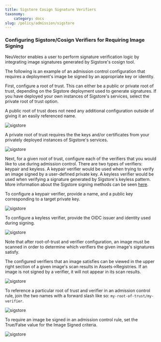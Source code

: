 ```yaml
---
title: Sigstore Cosign Signature Verifiers
taxonomy:
    category: docs
slug: /policy/admission/sigstore
---
```


### Configuring Sigstore/Cosign Verifiers for Requiring Image Signing

NeuVector enables a user to perform signature verification logic by integrating image signatures generated by Sigstore's cosign tool.

The following is an example of an admission control configuration that requires a deployment's image be signed by an appropriate key or identity.

First, configure a root of trust. This can either be a public or private root of trust, depending on the Sigstore deployment used to generate signatures. If you have deployed your own instances of Sigstore's services, select the private root of trust option.

A public root of trust does not need any additional configuration outside of giving it an easily referenced name.

![sigstore](1configure-public-root-of-trust.png)

A private root of trust requires the the keys and/or certificates from your privately deployed instances of Sigstore's services.

![sigstore](2configure-private-root-of-trust.png)

Next, for a given root of trust, configure each of the verifiers that you would like to use during admission control. There are two types of verifiers: keypair and keyless. A keypair verifier would be used when trying to verify an image signed by a user-defined private key. A keyless verifier would be used when verifying a signature generated by Sigstore's keyless pattern. More information about the Sigstore signing methods can be seen [here](https://docs.sigstore.dev/quickstart/quickstart-cosign/).

To configure a keypair verifier, provide a name, and a public key corresponding to a target private key.

![sigstore](3add-keypair-verifier-for-public-root-of-trust.png)

To configure a keyless verifier, provide the OIDC issuer and identity used during signing.

![sigstore](4add-keyless-verifier-for-public-root-of-trust.png)

Note that after root-of-trust and verifier configuration, an image must be scanned in order to determine which verifiers the given image's signatures satisfy.

The configured verifiers that an image satisfies can be viewed in the upper right section of a given image's scan results in Assets->Registries. If an image is not signed by a verifier, it will not appear in its scan results.

![sigstore](6new_show_verifiers.scanresults.png)

To reference a particular root of trust and verifier in an admission control rule, join the two names with a forward slash like so: `my-root-of-trust/my-verifier`.

![sigstore](5new_admission_rule_signature.png)

To require an image be signed in an admission control rule, set the True/False value for the Image Signed criteria.

![sigstore](7image_signed.png)
